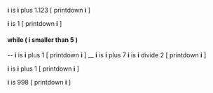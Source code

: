 
 **i** is **i** plus 1.123
[ printdown **i** ]

**i** is 1
[ printdown **i** ]
#### while ( **i** smaller than 5 )
--
 **i** is **i** plus 1 
[ printdown **i** ]
__
 **i** is **i** plus 7
 **i** is **i** divide 2
[ printdown **i** ]

 **i** is **i** plus 1
[ printdown **i** ]

**i** is 998
[ printdown **i** ]
